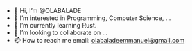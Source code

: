 - 👋 Hi, I’m @OLABALADE
- 👀 I’m interested in Programming, Computer Science, ...
- 🌱 I’m currently learning Rust.
- 💞️ I’m looking to collaborate on ...
- 📫 How to reach me email: olabaladeemmanuel@gmail.com

<!---
OLABALADE/OLABALADE is a ✨ special ✨ repository because its `README.md` (this file) appears on your GitHub profile.
You can click the Preview link to take a look at your changes.
--->
